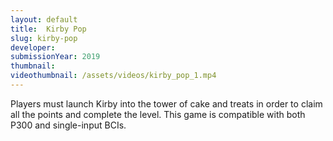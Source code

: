 ```yaml
---
layout: default
title:  Kirby Pop
slug: kirby-pop
developer: 
submissionYear: 2019
thumbnail: 
videothumbnail: /assets/videos/kirby_pop_1.mp4
---
```

Players must launch Kirby into the tower of cake and treats in order to claim all the points and complete the level. This game is compatible with both P300 and single-input BCIs.